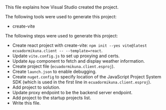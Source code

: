 This file explains how Visual Studio created the project.

The following tools were used to generate this project:
- create-vite

The following steps were used to generate this project:
- Create react project with create-vite: `npm init --yes vite@latest ecuadormikuna.client -- --template=react`.
- Update `vite.config.js` to set up proxying and certs.
- Update `App` component to fetch and display weather information.
- Create project file (`ecuadormikuna.client.esproj`).
- Create `launch.json` to enable debugging.
- Create `nuget.config` to specify location of the JavaScript Project System SDK (which is used in the first line in `ecuadormikuna.client.esproj`).
- Add project to solution.
- Update proxy endpoint to be the backend server endpoint.
- Add project to the startup projects list.
- Write this file.
